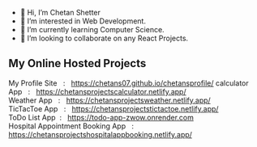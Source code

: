 - 👋 Hi, I’m Chetan Shetter
- 👀 I’m interested in Web Development.
- 🌱 I’m currently learning Computer Science.
- 💞️ I’m looking to collaborate on any React Projects.

## My Online Hosted Projects

My Profile Site &nbsp; : &nbsp; https://chetans07.github.io/chetansprofile/
calculator App &nbsp; : &nbsp; https://chetansprojectscalculator.netlify.app/  
Weather App &nbsp; : &nbsp; https://chetansprojectsweather.netlify.app/  
TicTacToe App &nbsp; : &nbsp; https://chetansprojectstictactoe.netlify.app/  
ToDo List App &nbsp;: &nbsp; https://todo-app-zwow.onrender.com  
Hospital Appointment Booking App &nbsp; : &nbsp; https://chetansprojectshospitalappbooking.netlify.app/  

<!---
ChetanS07/ChetanS07 is a ✨ special ✨ repository because its `README.md` (this file) appears on your GitHub profile.
You can click the Preview link to take a look at your changes.
--->
